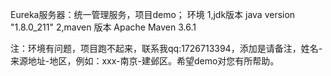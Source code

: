 Eureka服务器：统一管理服务，项目demo；
环境
1,jdk版本
    java version "1.8.0_211"
2,maven 版本
    Apache Maven 3.6.1
    
注：环境有问题，项目跑不起来，联系我qq:1726713394，添加是请备注，姓名-来源地址-地区，例如：xxx-南京-建邺区。希望demo对您有所帮助。    